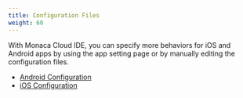 ```yaml
---
title: Configuration Files
weight: 60
---
```


With Monaca Cloud IDE, you can specify more behaviors for iOS and
Android apps by using the app setting page or by manually editing the
configuration files.

- [Android Configuration](android/)
- [iOS Configuration](ios/)
